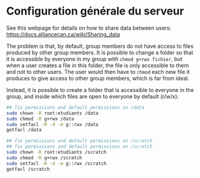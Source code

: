 # Configuration générale du serveur

See this webpage for details on how to share data between users: https://docs.alliancecan.ca/wiki/Sharing_data

The problem is that, by default, group members do not have access to files produced by other group members. It is possible to change a folder so that it is accessible by everyone in my group with `chmod g+rwx fichier`, but when a user creates a file in this folder, the file is only accessible to them and not to other users. The user would then have to `chmod` each new file it produces to give access to other group members, which is far from ideal.

Instead, it is possible to create a folder that is accessible to everyone in the group, and inside which files are open to everyone by default (r/w/x):
```bash
## fix permissions and default permissions on /data
sudo chown -R root:etudiants /data
sudo chmod -R g+rwx /data
sudo setfacl -R -d -m g::rwx /data
getfacl /data

## fix permissions and default permissions on /scratch
## fix permissions and default permissions on /scratch
sudo chown -R root:etudiants /scratch
sudo chmod -R g+rwx /scratch
sudo setfacl -R -d -m g::rwx /scratch
getfacl /scratch

```

